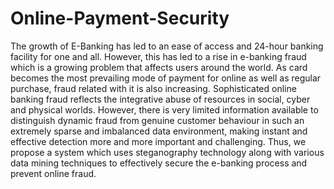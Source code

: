 # Online-Payment-Security
The growth of E-Banking has led to an ease of access and 24-hour banking facility for one and all. However, this has led to a rise in e-banking fraud which is a growing problem that affects users around the world. As card becomes the most prevailing mode of payment for online as well as regular purchase, fraud related with it is also increasing. Sophisticated online banking fraud reflects the integrative abuse of resources in social, cyber and physical worlds. However, there is very limited information available to distinguish dynamic fraud from genuine customer behaviour in such an extremely sparse and imbalanced data environment, making instant and effective detection more and more important and challenging. Thus, we propose a system which uses steganography technology along with various data mining techniques to effectively secure the e-banking process and prevent online fraud.
